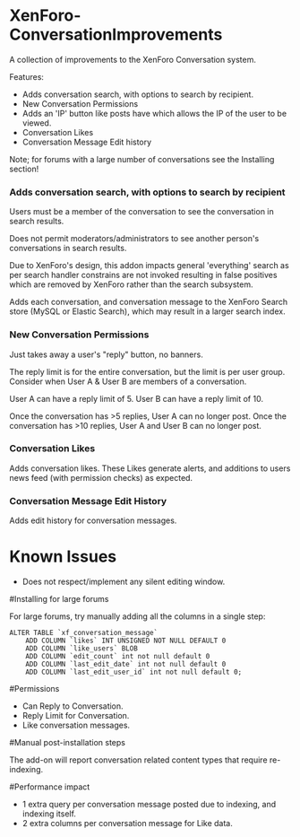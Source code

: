 # XenForo-ConversationImprovements

A collection of improvements to the XenForo Conversation system.

Features:
- Adds conversation search, with options to search by recipient.
- New Conversation Permissions
- Adds an 'IP' button like posts have which allows the IP of the user to be viewed.
- Conversation Likes
- Conversation Message Edit history

Note; for forums with a large number of conversations see the Installing section!

### Adds conversation search, with options to search by recipient

Users must be a member of the conversation to see the conversation in search results.

Does not permit moderators/administrators to see another person's conversations in search results.

Due to XenForo's design, this addon impacts general 'everything' search as per search handler constrains are not invoked resulting in false positives which are removed by XenForo rather than the search subsystem.

Adds each conversation, and conversation message to the XenForo Search store (MySQL or Elastic Search), which may result in a larger search index.

### New Conversation Permissions

Just takes away a user's "reply" button, no banners.

The reply limit is for the entire conversation, but the limit is per user group. Consider when User A & User B are members of a conversation.

User A can have a reply limit of 5.
User B can have a reply limit of 10.

Once the conversation has >5 replies, User A can no longer post.
Once the conversation has >10 replies, User A and User B can no longer post.

### Conversation Likes

Adds conversation likes. These Likes generate alerts, and additions to users news feed (with permission checks) as expected.

### Conversation Message Edit History

Adds edit history for conversation messages.

# Known Issues
- Does not respect/implement any silent editing window.

#Installing for large forums

For large forums, try manually adding all the columns in a single step:
```
ALTER TABLE `xf_conversation_message` 
    ADD COLUMN `likes` INT UNSIGNED NOT NULL DEFAULT 0
    ADD COLUMN `like_users` BLOB
    ADD COLUMN `edit_count` int not null default 0
    ADD COLUMN `last_edit_date` int not null default 0
    ADD COLUMN `last_edit_user_id` int not null default 0;
```

#Permissions

- Can Reply to Conversation.
- Reply Limit for Conversation.
- Like conversation messages.

#Manual post-installation steps

The add-on will report conversation related content types that require re-indexing.

#Performance impact

- 1 extra query per conversation message posted due to indexing, and indexing itself.
- 2 extra columns per conversation message for Like data.
